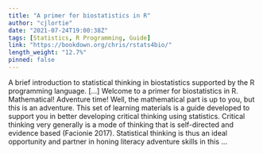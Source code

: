 ```yaml
---
title: "A primer for biostatistics in R"
author: "cjlortie"
date: "2021-07-24T19:00:38Z"
tags: [Statistics, R Programming, Guide]
link: "https://bookdown.org/chris/rstats4bio/"
length_weight: "12.7%"
pinned: false
---
```


A brief introduction to statistical thinking in biostatistics supported by the R programming language. [...] Welcome to a primer for biostatistics in R. Mathematical! Adventure time! Well, the mathematical part is up to you, but this is an adventure. This set of learning materials is a guide developed to support you in better developing critical thinking using statistics. Critical thinking very generally is a mode of thinking that is self-directed and evidence based (Facionie 2017). Statistical thinking is thus an ideal opportunity and partner in honing literacy adventure skills in this ...
